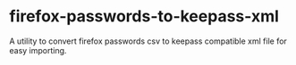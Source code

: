 # firefox-passwords-to-keepass-xml
A utility to convert firefox passwords csv to keepass compatible xml file for easy importing.
